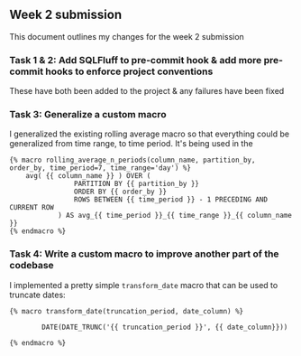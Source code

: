 ## Week 2 submission

This document outlines my changes for the week 2 submission

### Task 1 & 2: Add SQLFluff to pre-commit hook & add more pre-commit hooks to enforce project conventions

These have both been added to the project & any failures have been fixed

### Task 3: Generalize a custom macro

I generalized the existing rolling average macro so that everything could be generalized from time range, to time period. It's being used in the

```
{% macro rolling_average_n_periods(column_name, partition_by, order_by, time_period=7, time_range='day') %}
    avg( {{ column_name }} ) OVER (
                PARTITION BY {{ partition_by }}
                ORDER BY {{ order_by }}
                ROWS BETWEEN {{ time_period }} - 1 PRECEDING AND CURRENT ROW
            ) AS avg_{{ time_period }}_{{ time_range }}_{{ column_name }}
{% endmacro %}

```

### Task 4: Write a custom macro to improve another part of the codebase

I implemented a pretty simple `transform_date` macro that can be used to truncate dates:

```
{% macro transform_date(truncation_period, date_column) %}

        DATE(DATE_TRUNC('{{ truncation_period }}', {{ date_column}}))

{% endmacro %}
```
